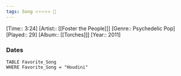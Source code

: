 ```yaml
---
tags: Song ⭐⭐⭐⭐⭐ 💛
---
```

[Time:: 3:24]
[Artist:: [[Foster the People]]]
[Genre:: Psychedelic Pop]
[Played:: 29]
[Album:: [[Torches]]]
[Year:: 2011]
### Dates
````dataview
TABLE Favorite_Song
WHERE Favorite_Song = "Houdini"
````